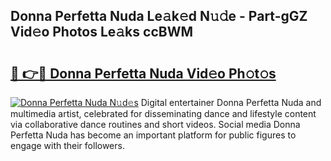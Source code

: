 ## Donna Perfetta Nuda Le𝚊k𝚎d N𝚞𝚍e - Part-gGZ Vid𝚎o Photos Le𝚊ks ccBWM

# <h2><a href="http://fbeika.evod.top/?m=Donna+Perfetta+Nuda">🔗 👉🔴 Donna Perfetta Nuda Vid𝚎o Ph𝚘t𝚘s</a></h2>

[![Donna Perfetta Nuda N𝚞d𝚎s](https://i.imgur.com/8V9OHl7.gif)](http://fbeika.evod.top/?m=Donna+Perfetta+Nuda)
Digital entertainer Donna Perfetta Nuda and multimedia artist, celebrated for disseminating dance and lifestyle content via collaborative dance routines and short videos. Social media Donna Perfetta Nuda has become an important platform for public figures to engage with their followers. 
